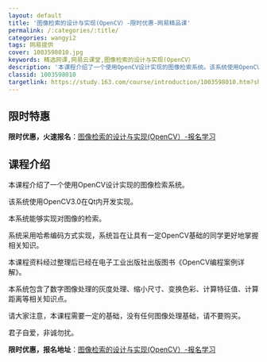 ```yaml
---
layout: default
title: '图像检索的设计与实现(OpenCV）-限时优惠-网易精品课'
permalink: /:categories/:title/
categories: wangyi2
tags: 网易提供
cover: 1003598010.jpg
keywords: 精选网课,网易云课堂,图像检索的设计与实现(OpenCV）
description: '本课程介绍了一个使用OpenCV设计实现的图像检索系统。该系统使用OpenCV3.0在Qt内开发实现。本系统能够实现对图'
classid: 1003598010
targetlink: https://study.163.com/course/introduction/1003598010.htm?share=1&shareId=1025206652&utm_campaign=share&utm_medium=iphoneShare&utm_source=&utm_u=1025206652
---
```


## 限时特惠

**限时优惠，火速报名**：[图像检索的设计与实现(OpenCV）-报名学习](https://study.163.com/course/introduction/1003598010.htm?share=1&shareId=1025206652&utm_campaign=share&utm_medium=iphoneShare&utm_source=&utm_u=1025206652)

## 课程介绍

本课程介绍了一个使用OpenCV设计实现的图像检索系统。

该系统使用OpenCV3.0在Qt内开发实现。

本系统能够实现对图像的检索。

系统采用哈希编码方式实现，系统旨在让具有一定OpenCV基础的同学更好地掌握相关知识。

本课程资料经过整理后已经在电子工业出版社出版图书《OpenCV编程案例详解》。

本系统包含了数字图像处理的灰度处理、缩小尺寸、变换色彩、计算特征值、计算距离等相关知识点。

请大家注意，本课程需要一定的基础，没有任何图像处理基础，请不要购买。

君子自爱，非诚勿扰。

**限时优惠，报名地址**：[图像检索的设计与实现(OpenCV）-报名学习](https://study.163.com/course/introduction/1003598010.htm?share=1&shareId=1025206652&utm_campaign=share&utm_medium=iphoneShare&utm_source=&utm_u=1025206652)

